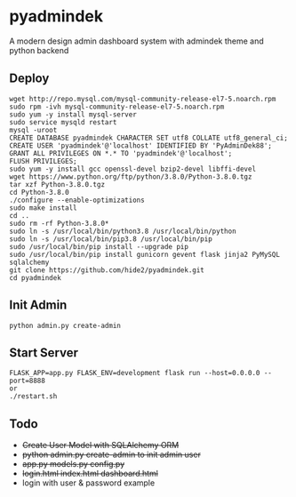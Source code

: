 # pyadmindek
A modern design admin dashboard system with admindek theme and python backend

## Deploy
```
wget http://repo.mysql.com/mysql-community-release-el7-5.noarch.rpm
sudo rpm -ivh mysql-community-release-el7-5.noarch.rpm
sudo yum -y install mysql-server
sudo service mysqld restart
mysql -uroot
CREATE DATABASE pyadmindek CHARACTER SET utf8 COLLATE utf8_general_ci;
CREATE USER 'pyadmindek'@'localhost' IDENTIFIED BY 'PyAdminDek88';
GRANT ALL PRIVILEGES ON *.* TO 'pyadmindek'@'localhost';
FLUSH PRIVILEGES;
sudo yum -y install gcc openssl-devel bzip2-devel libffi-devel
wget https://www.python.org/ftp/python/3.8.0/Python-3.8.0.tgz
tar xzf Python-3.8.0.tgz
cd Python-3.8.0
./configure --enable-optimizations
sudo make install
cd ..
sudo rm -rf Python-3.8.0*
sudo ln -s /usr/local/bin/python3.8 /usr/local/bin/python
sudo ln -s /usr/local/bin/pip3.8 /usr/local/bin/pip
sudo /usr/local/bin/pip install --upgrade pip
sudo /usr/local/bin/pip install gunicorn gevent flask jinja2 PyMySQL sqlalchemy 
git clone https://github.com/hide2/pyadmindek.git
cd pyadmindek
```

## Init Admin
```
python admin.py create-admin
```

## Start Server
```
FLASK_APP=app.py FLASK_ENV=development flask run --host=0.0.0.0 --port=8888
or
./restart.sh
```

## Todo
* ~~Create User Model with SQLAlchemy ORM~~
* ~~python admin.py create-admin to init admin user~~
* ~~app.py models.py config.py~~
* ~~login.html index.html dashboard.html~~
* login with user & password example
 
